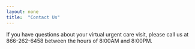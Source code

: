 ```yaml
---
layout: none
title:  "Contact Us"
---
```

If you have questions about your virtual urgent care visit, please call us at 866-262-6458 between the hours of 8:00AM and 8:00PM.